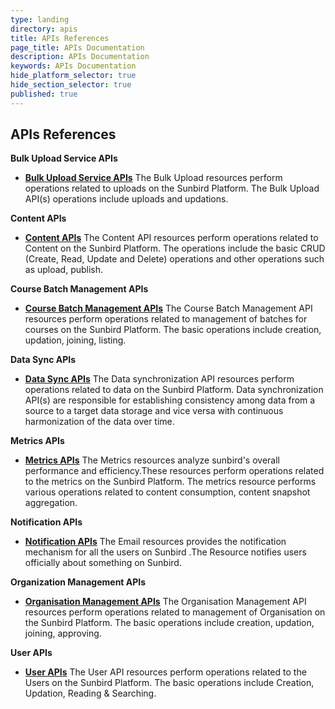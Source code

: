 ```yaml
---
type: landing
directory: apis
title: APIs References
page_title: APIs Documentation
description: APIs Documentation
keywords: APIs Documentation
hide_platform_selector: true
hide_section_selector: true
published: true
---
```

## APIs References

**Bulk Upload Service APIs**

- **[Bulk Upload Service APIs](/apis/bulkupload/)** The Bulk Upload resources perform operations related to uploads on the Sunbird Platform. The Bulk Upload API(s) operations include uploads and updations.

**Content APIs**

- **[Content APIs](/apis/content/)** The Content API resources perform operations related to Content on the Sunbird Platform. The operations include the basic CRUD (Create, Read, Update and Delete) operations and other operations such as upload, publish.

**Course Batch Management APIs**

- **[Course Batch Management APIs](/apis/coursebatchmanapi/)** The Course Batch Management API resources perform operations related to management of batches for courses on the Sunbird Platform. The basic operations include creation, updation, joining, listing.

**Data Sync APIs**

- **[Data Sync APIs](/apis/datasyncapi/)** The Data synchronization API resources perform operations related to data on the Sunbird Platform. Data synchronization API(s) are responsible for establishing consistency among data from a source to a target data storage and vice versa with continuous harmonization of the data over time.

**Metrics APIs**

- **[Metrics APIs](/apis/metricsapi/)** The Metrics resources analyze sunbird's overall performance and efficiency.These resources perform operations related to the metrics on the Sunbird Platform. The metrics resource performs various operations related to content consumption, content snapshot aggregation.

**Notification APIs**

- **[Notification APIs](/apis/notificationapi/)** The Email resources provides the notification mechanism for all the users on Sunbird .The Resource notifies users officially about something on Sunbird.

**Organization Management APIs**

- **[Organisation Management APIs](/apis/orgapi/)** The Organisation Management API resources perform operations related to management of Organisation on the Sunbird Platform. The basic operations include creation, updation, joining, approving.

**User APIs**

- **[User APIs](/apis/userapi/)** The User API resources perform operations related to the Users on the Sunbird Platform. The basic operations include Creation, Updation, Reading & Searching.
